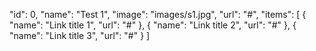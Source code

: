 "id": 0,
"name": "Test 1",
"image": "images/s1.jpg",
"url": "#",
"items": [
    {
        "name": "Link title 1",
        "url": "#"
    },
    {
        "name": "Link title 2",
        "url": "#"
    },
    {
        "name": "Link title 3",
        "url": "#"
    }
]
